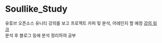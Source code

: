 # Soullike_Study
유튜브 오픈소스 유니티 강의를 보고 프로젝트 카피 및 분석, 어레인지 할 예정
[강의 링크](https://youtube.com/playlist?list=PLD_vBJjpCwJvP9F9CeDRiLs08a3ldTpW5&si=2jJ2su3LOYUIilTq)     
분석 후 블로그 등에 분석 정리하여 공부
